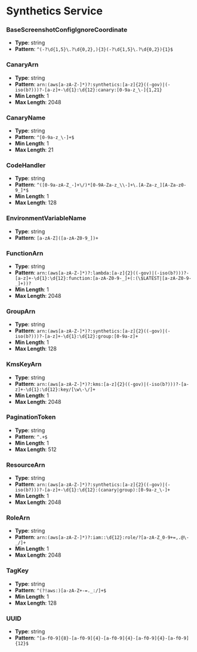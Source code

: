 # Synthetics Service

### BaseScreenshotConfigIgnoreCoordinate
- **Type**: string
- **Pattern**: `^(-?\d{1,5}\.?\d{0,2},){3}(-?\d{1,5}\.?\d{0,2}){1}$`

### CanaryArn
- **Type**: string
- **Pattern**: `arn:(aws[a-zA-Z-]*)?:synthetics:[a-z]{2}((-gov)|(-iso(b?)))?-[a-z]+-\d{1}:\d{12}:canary:[0-9a-z_\-]{1,21}`
- **Min Length**: 1
- **Max Length**: 2048

### CanaryName
- **Type**: string
- **Pattern**: `^[0-9a-z_\-]+$`
- **Min Length**: 1
- **Max Length**: 21

### CodeHandler
- **Type**: string
- **Pattern**: `^([0-9a-zA-Z_-]+\/)*[0-9A-Za-z_\\-]+\.[A-Za-z_][A-Za-z0-9_]*$`
- **Min Length**: 1
- **Max Length**: 128

### EnvironmentVariableName
- **Type**: string
- **Pattern**: `[a-zA-Z]([a-zA-Z0-9_])+`

### FunctionArn
- **Type**: string
- **Pattern**: `arn:(aws[a-zA-Z-]*)?:lambda:[a-z]{2}((-gov)|(-iso(b?)))?-[a-z]+-\d{1}:\d{12}:function:[a-zA-Z0-9-_]+(:(\$LATEST|[a-zA-Z0-9-_]+))?`
- **Min Length**: 1
- **Max Length**: 2048

### GroupArn
- **Type**: string
- **Pattern**: `arn:(aws[a-zA-Z-]*)?:synthetics:[a-z]{2}((-gov)|(-iso(b?)))?-[a-z]+-\d{1}:\d{12}:group:[0-9a-z]+`
- **Min Length**: 1
- **Max Length**: 128

### KmsKeyArn
- **Type**: string
- **Pattern**: `arn:(aws[a-zA-Z-]*)?:kms:[a-z]{2}((-gov)|(-iso(b?)))?-[a-z]+-\d{1}:\d{12}:key/[\w\-\/]+`
- **Min Length**: 1
- **Max Length**: 2048

### PaginationToken
- **Type**: string
- **Pattern**: `^.+$`
- **Min Length**: 1
- **Max Length**: 512

### ResourceArn
- **Type**: string
- **Pattern**: `arn:(aws[a-zA-Z-]*)?:synthetics:[a-z]{2}((-gov)|(-iso(b?)))?-[a-z]+-\d{1}:\d{12}:(canary|group):[0-9a-z_\-]+`
- **Min Length**: 1
- **Max Length**: 2048

### RoleArn
- **Type**: string
- **Pattern**: `arn:(aws[a-zA-Z-]*)?:iam::\d{12}:role/?[a-zA-Z_0-9+=,.@\-_/]+`
- **Min Length**: 1
- **Max Length**: 2048

### TagKey
- **Type**: string
- **Pattern**: `^(?!aws:)[a-zA-Z+-=._:/]+$`
- **Min Length**: 1
- **Max Length**: 128

### UUID
- **Type**: string
- **Pattern**: `^[a-f0-9]{8}-[a-f0-9]{4}-[a-f0-9]{4}-[a-f0-9]{4}-[a-f0-9]{12}$`

